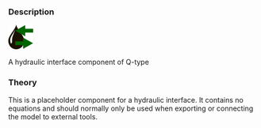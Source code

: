 ### Description
![HydraulicInterfaceQ picture](HydraulicInterfaceQ.svg)

A hydraulic interface component of Q-type

### Theory
This is a placeholder component for a hydraulic interface. It contains no equations and should normally only be used when exporting or connecting the model to external tools.
